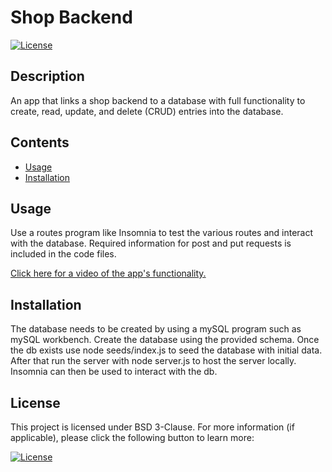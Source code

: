 # Shop Backend

  [![License](https://img.shields.io/badge/License-BSD_3--Clause-blue.svg)](https://opensource.org/licenses/BSD-3-Clause)

  ## Description

  An app that links a shop backend to a database with full functionality to create, read, update, and delete (CRUD) entries into the database.

  ## Contents
  
  - [Usage](#usage)
  - [Installation](#installation)

  ## Usage

  Use a routes program like Insomnia to test the various routes and interact with the database. Required information for post and put requests is included in the code files.
  
[Click here for a video of the app's functionality.](https://drive.google.com/file/d/1Cm9bfMXp21gSVbIZZotPp-3QmxuO6sXF/view?usp=share_link)

  ## Installation
  
  The database needs to be created by using a mySQL program such as mySQL workbench. Create the database using the provided schema. Once the db exists use node seeds/index.js to seed the database with initial data. After that run the server with node server.js to host the server locally. Insomnia can then be used to interact with the db.

  ## License

  This project is licensed under BSD 3-Clause. For more information (if applicable), please click the following button to learn more:

  [![License](https://img.shields.io/badge/License-BSD_3--Clause-blue.svg)](https://opensource.org/licenses/BSD-3-Clause)
